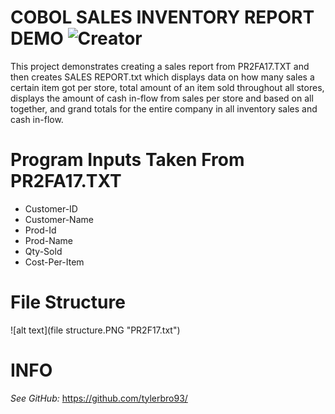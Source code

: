 COBOL SALES INVENTORY REPORT DEMO ![Creator](https://img.shields.io/badge/Created%20By-Tyler%20Brown-blue.svg)
======================

This project demonstrates creating a sales report from PR2FA17.TXT
and then creates SALES REPORT.txt which displays data on how many
sales a certain item got per store, total amount of an item sold
throughout all stores, displays the amount of cash in-flow from 
sales per store and based on all together, and grand totals for
the entire company in all inventory sales and cash in-flow.

# Program Inputs Taken From PR2FA17.TXT

* Customer-ID
* Customer-Name
* Prod-Id
* Prod-Name
* Qty-Sold
* Cost-Per-Item

# File Structure
![alt text](file structure.PNG "PR2F17.txt")

# INFO

*See GitHub:* https://github.com/tylerbro93/

